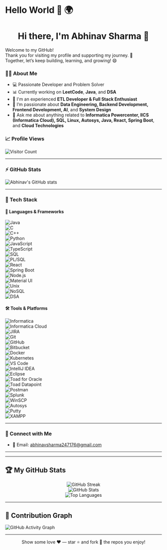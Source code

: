 # Hello World 👋 🌍
<h1 align="center">Hi there, I'm Abhinav Sharma 👋</h1>

Welcome to my GitHub!  
Thank you for visiting my profile and supporting my journey. 🚀  
Together, let’s keep building, learning, and growing! 😄


### 👨‍💻 About Me

- 💻 Passionate Developer and Problem Solver
- 📊 Currently working on **LeetCode**, **Java**, and **DSA**
- 🔭 I'm an experienced **ETL Developer & Full Stack Enthusiast**
- 🌱 I’m passionate about **Data Engineering, Backend Development, Frontend Development, AI**, and **System Design**
- 💬 Ask me about anything related to **Informatica Powercenter, IICS (Informatica Cloud), SQL, Linux, Autosys, Java, React, Spring Boot**, and **Cloud Technologies**
  


### 📈 Profile Views

![Visitor Count](https://komarev.com/ghpvc/?username=abhinavsharma2471716&color=blue&style=flat)

---

### ⚡ GitHub Stats

![Abhinav's GitHub stats](https://github-readme-stats.vercel.app/api?username=abhinavsharma2471716&show_icons=true&theme=tokyonight)

---

### 🧰 Tech Stack

#### 🚀 Languages & Frameworks  
![Java](https://img.shields.io/badge/Java-ED8B00?style=for-the-badge&logo=java&logoColor=white)  
![C](https://img.shields.io/badge/C-00599C?style=for-the-badge&logo=c&logoColor=white)  
![C++](https://img.shields.io/badge/C++-004482?style=for-the-badge&logo=cplusplus&logoColor=white)  
![Python](https://img.shields.io/badge/Python-3670A0?style=for-the-badge&logo=python&logoColor=ffdd54)  
![JavaScript](https://img.shields.io/badge/JavaScript-F7DF1E?style=for-the-badge&logo=javascript&logoColor=black)  
![TypeScript](https://img.shields.io/badge/TypeScript-007ACC?style=for-the-badge&logo=typescript&logoColor=white)  
![SQL](https://img.shields.io/badge/SQL-4479A1?style=for-the-badge&logo=postgresql&logoColor=white)  
![PL/SQL](https://img.shields.io/badge/PL--SQL-F80000?style=for-the-badge&logo=oracle&logoColor=white)  
![React](https://img.shields.io/badge/React-20232A?style=for-the-badge&logo=react&logoColor=61DAFB)  
![Spring Boot](https://img.shields.io/badge/Spring_Boot-6DB33F?style=for-the-badge&logo=spring-boot&logoColor=white)  
![Node.js](https://img.shields.io/badge/Node.js-339933?style=for-the-badge&logo=node.js&logoColor=white)  
![Material UI](https://img.shields.io/badge/Material--UI-0081CB?style=for-the-badge&logo=mui&logoColor=white)  
![Unix](https://img.shields.io/badge/Unix-003B57?style=for-the-badge&logo=gnubash&logoColor=white)  
![NoSQL](https://img.shields.io/badge/NoSQL-4DB33D?style=for-the-badge&logo=mongodb&logoColor=white)  
![DSA](https://img.shields.io/badge/DSA-000000?style=for-the-badge&logo=leetcode&logoColor=FFA116)  

#### 🛠️ Tools & Platforms  
![Informatica](https://img.shields.io/badge/Informatica-E84E0F?style=for-the-badge&logo=dataiku&logoColor=white)  
![Informatica Cloud](https://img.shields.io/badge/Informatica_Cloud-FF6F00?style=for-the-badge&logo=cloud&logoColor=white)  
![JIRA](https://img.shields.io/badge/JIRA-0052CC?style=for-the-badge&logo=jira&logoColor=white)  
![Git](https://img.shields.io/badge/Git-F05032?style=for-the-badge&logo=git&logoColor=white)  
![GitHub](https://img.shields.io/badge/GitHub-100000?style=for-the-badge&logo=github&logoColor=white)  
![Bitbucket](https://img.shields.io/badge/Bitbucket-0747a6?style=for-the-badge&logo=bitbucket&logoColor=white)  
![Docker](https://img.shields.io/badge/Docker-2496ED?style=for-the-badge&logo=docker&logoColor=white)  
![Kubernetes](https://img.shields.io/badge/Kubernetes-326CE5?style=for-the-badge&logo=kubernetes&logoColor=white)  
![VS Code](https://img.shields.io/badge/VS_Code-007ACC?style=for-the-badge&logo=visual-studio-code&logoColor=white)  
![IntelliJ IDEA](https://img.shields.io/badge/IntelliJ_IDEA-000000?style=for-the-badge&logo=intellij-idea&logoColor=white)  
![Eclipse](https://img.shields.io/badge/Eclipse-2C2255?style=for-the-badge&logo=eclipse&logoColor=white)  
![Toad for Oracle](https://img.shields.io/badge/Toad-034694?style=for-the-badge&logo=oracle&logoColor=white)  
![Toad Datapoint](https://img.shields.io/badge/Toad_Datapoint-0194E2?style=for-the-badge&logo=datadog&logoColor=white)  
![Postman](https://img.shields.io/badge/Postman-FF6C37?style=for-the-badge&logo=postman&logoColor=white)  
![Splunk](https://img.shields.io/badge/Splunk-000000?style=for-the-badge&logo=splunk&logoColor=white)  
![WinSCP](https://img.shields.io/badge/WinSCP-008000?style=for-the-badge&logo=windows&logoColor=white)  
![Autosys](https://img.shields.io/badge/Autosys-0033A0?style=for-the-badge&logo=apache&logoColor=white)  
![Putty](https://img.shields.io/badge/Putty-003B57?style=for-the-badge&logo=windows-terminal&logoColor=white)  
![XAMPP](https://img.shields.io/badge/XAMPP-FB7A24?style=for-the-badge&logo=xampp&logoColor=white)  

---

### 🔗 Connect with Me

- 📧 Email: abhinavsharma247176@gmail.com 

---

---

## 🏆 My GitHub Stats

<p align="center">
  <img src="https://github-readme-streak-stats.herokuapp.com/?user=abhinavsharma2471716&theme=tokyonight" alt="GitHub Streak" />
  <br/>
  <img src="https://github-readme-stats.vercel.app/api?username=abhinavsharma2471716&show_icons=true&theme=tokyonight" alt="GitHub Stats" />
  <br/>
  <img src="https://github-readme-stats.vercel.app/api/top-langs/?username=abhinavsharma2471716&layout=compact&theme=tokyonight" alt="Top Languages" />
</p>

---

## 🧮 Contribution Graph

![GitHub Activity Graph](https://github-readme-activity-graph.cyclic.app/graph?username=abhinavsharma2471716&theme=tokyo-night)

---

<p align="center">
  Show some love ❤️ — star ⭐ and fork 🍴 the repos you enjoy!
</p>

